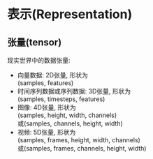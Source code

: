 # 表示(Representation)

## 张量(tensor)

现实世界中的数据张量:

- 向量数据: 2D张量, 形状为<br>(samples, features)
- 时间序列数据或序列数据: 3D张量, 形状为<br>(samples, timesteps, features)
- 图像: 4D张量, 形状为<br>(samples, height, width, channels)<br>或(samples, channels, height, width)
- 视频: 5D张量, 形状为<br>(samples, frames, height, width, channels)<br>或(samples, frames, channels, height, width)

